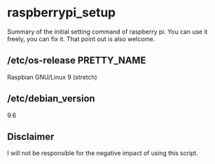 # raspberrypi_setup
Summary of the initial setting command of raspberry pi.
You can use it freely, you can fix it. That point out is also welcome.

## /etc/os-release PRETTY_NAME
Raspbian GNU/Linux 9 (stretch)

## /etc/debian_version
9.6

## Disclaimer
I will not be responsible for the negative impact of using this script.
